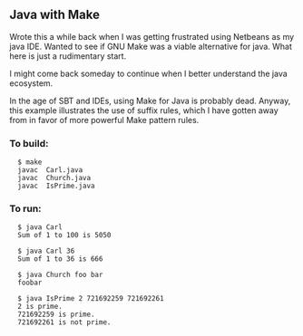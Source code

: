 ## Java with Make
Wrote this a while back when I was getting frustrated using Netbeans
as my java IDE.  Wanted to see if GNU Make was a viable alternative
for java.  What here is just a rudimentary start.

I might come back someday to continue when I better understand the
java ecosystem.

In the age of SBT and IDEs, using Make for Java is probably dead.
Anyway, this example illustrates the use of suffix rules, which I
have gotten away from in favor of more powerful Make pattern rules.

### To build:
```
  $ make
  javac  Carl.java
  javac  Church.java
  javac  IsPrime.java
```

### To run:
```
  $ java Carl
  Sum of 1 to 100 is 5050

  $ java Carl 36
  Sum of 1 to 36 is 666

  $ java Church foo bar
  foobar

  $ java IsPrime 2 721692259 721692261
  2 is prime.
  721692259 is prime.
  721692261 is not prime.
```
